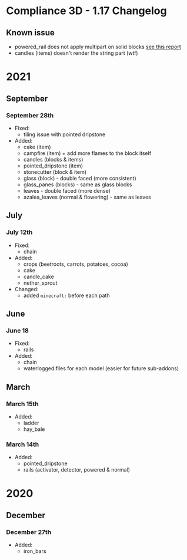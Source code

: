 # Compliance 3D - 1.17 Changelog

## Known issue

- powered_rail does not apply multipart on solid blocks [see this report](https://bugs.mojang.com/browse/MC-231792)
- candles (items) doesn't render the string part (wtf)

# 2021

## September

### September 28th

- Fixed:
  - tiling issue with pointed dripstone
- Added:
  - cake (item)
  - campfire (item) + add more flames to the block itself
  - candles (blocks & items)
  - pointed_dripstone (item)
  - stonecutter (block & item)
  - glass (block) - double faced (more consistent)
  - glass_panes (blocks) - same as glass blocks
  - leaves - double faced (more dense)
  - azalea_leaves (normal & flowering) - same as leaves

## July

### July 12th

- Fixed:
  - chain
- Added:
  - crops (beetroots, carrots, potatoes, cocoa)
  - cake
  - candle_cake
  - nether_sprout
- Changed:
  - added `minecraft:` before each path

## June

### June 18

- Fixed:
  - rails
- Added:
  - chain
  - waterlogged files for each model (easier for future sub-addons)

## March

### March 15th

- Added:
  - ladder
  - hay_bale

### March 14th

- Added:
  - pointed_dripstone
  - rails (activator, detector, powered & normal)

# 2020 

## December

### December 27th

- Added:
  - iron_bars